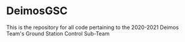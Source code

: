 # DeimosGSC

This is the repository for all code pertaining to the 2020-2021 Deimos Team's Ground Station Control Sub-Team
